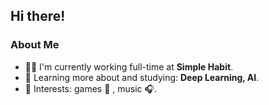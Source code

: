 ## Hi there!

### About Me

- 👨‍💻 I'm currently working full-time at **Simple Habit**.
- 🌱 Learning more about and studying: **Deep Learning, AI**.
- 💙 Interests: games 👾 , music 🎧.
